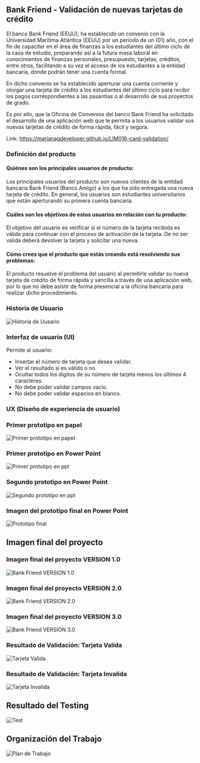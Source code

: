 ## Bank Friend - Validación de nuevas tarjetas de crédito 

El banco Bank Friend (EEUU), ha establecido un convenio con la Universidad Marítima Atlántica (EEUU) por un periodo de un (01) año,
con el fin de capacitar en el área de finanzas a los estudiantes del último ciclo de la casa de estudio, preparando así 
a la futura masa laboral en conocimientos de finanzas personales, presupuesto, tarjetas, créditos, entre otros, 
facilitando a su vez el acceso de los estudiantes a la entidad bancaria, donde podrán tener una cuenta formal. 

En dicho convenio se ha establecido aperturar una cuenta corriente y otorgar una tarjeta de crédito a los estudiantes 
del último ciclo para recibir los pagos correspondientes a las pasantías o al desarrollo de sus proyectos de grado.

Es por ello, que la Oficina de Convenios del banco Bank Friend ha solicitado el desarrollo de una aplicación web
que le permita a los usuarios validar sus nuevas tarjetas de crédito de forma rápida, fácil y segura.

Link: https://marianagdeveloper.github.io/LIM016-card-validation/

### Definición del producto

#### Quiénes son los principales usuarios de producto: 
Los principales usuarios del producto son nuevos clientes de la entidad bancaria Bank Friend (Banco Amigo) 
a los que ha sido entregada una nueva tarjeta de crédito.
En general, los usuarios son estudiantes universitarios que están aperturando su primera cuenta bancaria.

#### Cuáles son los objetivos de estos usuarios en relación con tu producto:
El objetivo del usuario es verificar si el número de la tarjeta recibida es válido para continuar 
con el proceso de activación de la tarjeta. De no ser valida deberá devolver la tarjeta y solicitar una nueva.

#### Cómo crees que el producto que estás creando está resolviendo sus problemas:
El producto resuelve el problema del usuario al permitirle validar su nueva tarjeta de crédito 
de forma rápida y sencilla a través de una aplicación web, por lo que no debe asistir de forma presencial 
a la oficina bancaria para realizar dicho procedimiento.

### Historia de Usuario

![Historia de Uusario](https://github.com/marianagdeveloper/LIM016-card-validation/blob/mariana_mvp_v3_flex/src/public/user%20history.png)

### Interfaz de usuario (UI)

Permite al usuario:

* Insertar el número de tarjeta que desea validar.
* Ver el resultado si es válido o no.
* Ocultar todos los dígitos de su número de tarjeta menos los últimos 4 caracteres.
* No debe poder validar campos vacío.
* No debe poder validar espacios en blanco.

### UX (Diseño de experiencia de usuario)

### Primer prototipo en papel

![Primer prototipo en papel](https://github.com/marianagdeveloper/LIM016-card-validation/blob/mariana_mvp_v3/src/public/prototipo_papel.png)

### Primer prototipo en Power Point

![Primer prototipo en ppt](https://github.com/marianagdeveloper/LIM016-card-validation/blob/mariana_mvp_v3/src/public/prototipo_ppt_1.png)

### Segundo prototipo en Power Point

![Segundo prototipo en ppt](https://github.com/marianagdeveloper/LIM016-card-validation/blob/mariana_mvp_v3/src/public/prototipo_ppt_2.png)

### Imagen del prototipo final en Power Point

![Prototipo final](https://github.com/marianagdeveloper/LIM016-card-validation/blob/mariana_mvp_v3/src/public/prototipo_ppt_final.png)

## Imagen final del proyecto

### Imagen final del proyecto VERSION 1.0

![Bank Friend VERSION 1.0](https://github.com/marianagdeveloper/LIM016-card-validation/blob/mariana_mvp_v3/src/public/version1.png)

### Imagen final del proyecto VERSION 2.0

![Bank Friend VERSION 2.0](https://github.com/marianagdeveloper/LIM016-card-validation/blob/mariana_mvp_v3/src/public/version2.png)

### Imagen final del proyecto VERSION 3.0

![Bank Friend VERSION 3.0](https://github.com/marianagdeveloper/LIM016-card-validation/blob/mariana_mvp_v3/src/public/bf_product.png)

### Resultado de Validación: Tarjeta Valida

![Tarjeta Valida](https://github.com/marianagdeveloper/LIM016-card-validation/blob/mariana_mvp_v3/src/public/card_valid.png)

### Resultado de Validación: Tarjeta Invalida

![Tarjeta Invalida](https://github.com/marianagdeveloper/LIM016-card-validation/blob/mariana_mvp_v3/src/public/card_invalid.png)

## Resultado del Testing

![Test](https://github.com/marianagdeveloper/LIM016-card-validation/blob/mariana_mvp_v3/src/public/test.png)

## Organización del Trabajo

![Plan de Trabajo](https://github.com/marianagdeveloper/LIM016-card-validation/blob/mariana_mvp_v3/src/public/plan.png)
